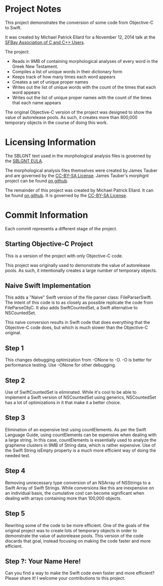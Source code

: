 
Project Notes
=============

This project demonstrates the conversion of some code from Objective-C to Swift.

It was created by Michael Patrick Ellard for a November 12, 2014 talk at the [SFBay Association of C and C++ Users](http://www.meetup.com/SFBay-Association-of-C-C-Users/).

The project:

- Reads in 9MB of containing morphological analyses of every word in the Greek New Testament. 
- Compiles a list of unique words in their dictionary form
- Keeps track of how many times each word appears
- Creates a set of unique proper names
- Writes out the list of unique words with the count of the times that each word appears
- Writes out the list of unique proper names with the count of the times that each name appears

The original Objective-C version of the project was designed to show the value of autorelease pools. As such, it creates more than 800,000 temporary objects in the course of doing this work.  


Licensing Information
=====================

The SBLGNT text used in the morphological analysis files is governed by the [SBLGNT EULA](http://sblgnt.com/license/).

The morphological analysis files themselves were created by James Tauber and are governed by the [CC-BY-SA License](http://creativecommons.org/licenses/by-sa/3.0/).  James Tauber's morphgnt project can be found [on github](https://github.com/morphgnt/sblgnt).

The remainder of this project was created by Michael Patrick Ellard.  It can be found [on github](https://github.com/MichaelPatrickEllard/WordCounter). It is governed by the [CC-BY-SA License](http://creativecommons.org/licenses/by-sa/3.0/).


Commit Information
==================

Each commit represents a different stage of the project. 

Starting Objective-C Project
--------

This is a version of the project with only Objective-C code.  

This project was originally used to demonstrate the value of autorelease pools.  As such, it intentionally creates a large number of temporary objects.  

Naive Swift Implementation
--------

This adds a "Naive" Swift version of the file parser class: FileParserSwift. The intent of this code is to as closely as possible replicate the code from FileParseObjC. It also adds SwiftCountedSet, a Swift alternative to NSCountedSet.

This naive conversion results in Swift code that does everything that the Objective-C code does, but which is much slower than the Objective-C original.

Step 1
--------

This changes debugging optimization from -ONone to -O.  -O is better for performance testing.  Use -ONone for other debugging. 

Step 2
--------

Use of SwiftCountedSet is eliminated.  While it's cool to be able to implement a Swift version of NSCountedSet using generics, NSCountedSet has a lot of optimizations in it that make it a better choice.

Step 3
--------

Elimination of an expensive test using countElements.  As per the Swift Language Guide, using countElements can be expensive when dealing with a large string.  In this case, countElements is essentially used to analyze the grapheme clusters in 9MB of String data, which is rather expensive. Use of the Swift String isEmpty property is a much more efficient way of doing the needed test.  

Step 4
--------

Removing unnecessary type conversion of an NSArray of NSStrings to a Swift Array of Swift Strings.  While conversions like this are inexpensive on an individual basis, the cumulative cost can become significant when dealing with arrays containing more than 100,000 objects.

Step 5
--------

Rewriting some of the code to be more efficient. One of the goals of the original project was to create lots of temporary objects in order to demonstrate the value of autorelease pools. This version of the code discards that goal, instead focusing on making the code faster and more efficient.  

Step ?: Your Name Here!
--------

Can you find a way to make the Swift code even faster and more efficient?  Please share it! I welcome your contributions to this project.